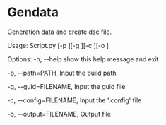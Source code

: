 # Gendata
Generation data and create dsc file.

Usage: Script.py [-p <build path>][-g <Guid define file>][-c <config file>][-o <output file>]

Options:
  -h, --help             show this help message and exit
  
  -p, --path=PATH,       Input the build path	
  
  -g, --guid=FILENAME,   Input the guid file
                        
                        
  -c, --config=FILENAME, Input the '.config' file

  -o, --output=FILENAME, Output file
